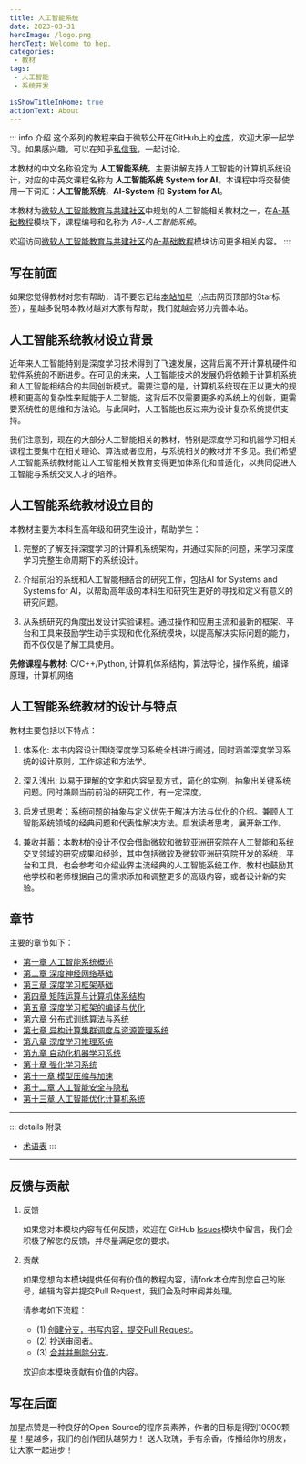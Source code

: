 ```yaml
---
title: 人工智能系统
date: 2023-03-31
heroImage: /logo.png
heroText: Welcome to hep.
categories:
 - 教材
tags:
 - 人工智能
 - 系统开发

isShowTitleInHome: true
actionText: About
---
```


::: info 介绍
这个系列的教程来自于微软公开在GitHub上的[仓库](https://github.com/microsoft/AI-System)，欢迎大家一起学习。如果感兴趣，可以在知乎[私信我](https://www.zhihu.com/people/can-meng-zhong-de-che-xian)，一起讨论。

本教材的中文名称设定为 **人工智能系统**，主要讲解支持人工智能的计算机系统设计，对应的中英文课程名称为 **人工智能系统** **System for AI**。本课程中将交替使用一下词汇：**人工智能系统**，**AI-System** 和 **System for AI**。

本教材为[微软人工智能教育与共建社区](https://github.com/microsoft/ai-edu)中规划的人工智能相关教材之一，在[A-基础教程](https://github.com/microsoft/ai-edu/tree/master/A-%E5%9F%BA%E7%A1%80%E6%95%99%E7%A8%8B)模块下，课程编号和名称为 *A6-人工智能系统*。

欢迎访问[微软人工智能教育与共建社区](https://github.com/microsoft/ai-edu)的[A-基础教程](https://github.com/microsoft/ai-edu/tree/master/A-%E5%9F%BA%E7%A1%80%E6%95%99%E7%A8%8B)模块访问更多相关内容。
:::

## 写在前面

如果您觉得教材对您有帮助，请不要忘记给[本站加星](https://github.com/microsoft/AI-System)（点击网页顶部的Star标签），星越多说明本教材越对大家有帮助，我们就越会努力完善本站。


## 人工智能系统教材设立背景

近年来人工智能特别是深度学习技术得到了飞速发展，这背后离不开计算机硬件和软件系统的不断进步。在可见的未来，人工智能技术的发展仍将依赖于计算机系统和人工智能相结合的共同创新模式。需要注意的是，计算机系统现在正以更大的规模和更高的复杂性来赋能于人工智能，这背后不仅需要更多的系统上的创新，更需要系统性的思维和方法论。与此同时，人工智能也反过来为设计复杂系统提供支持。

我们注意到，现在的大部分人工智能相关的教材，特别是深度学习和机器学习相关课程主要集中在相关理论、算法或者应用，与系统相关的教材并不多见。我们希望人工智能系统教材能让人工智能相关教育变得更加体系化和普适化，以共同促进人工智能与系统交叉人才的培养。


## 人工智能系统教材设立目的

本教材主要为本科生高年级和研究生设计，帮助学生：

1. 完整的了解支持深度学习的计算机系统架构，并通过实际的问题，来学习深度学习完整生命周期下的系统设计。

2. 介绍前沿的系统和人工智能相结合的研究工作，包括AI for Systems and Systems for AI，以帮助高年级的本科生和研究生更好的寻找和定义有意义的研究问题。

3. 从系统研究的角度出发设计实验课程。通过操作和应用主流和最新的框架、平台和工具来鼓励学生动手实现和优化系统模块，以提高解决实际问题的能力，而不仅仅是了解工具使用。

**先修课程与教材:** C/C++/Python, 计算机体系结构，算法导论，操作系统，编译原理，计算机网络

## 人工智能系统教材的设计与特点

教材主要包括以下特点：

1. 体系化: 本书内容设计围绕深度学习系统全栈进行阐述，同时涵盖深度学习系统的设计原则，工作综述和方法学。

2. 深入浅出: 以易于理解的文字和内容呈现方式，简化的实例，抽象出关键系统问题。同时兼顾当前前沿的研究工作，有一定深度。

3. 启发式思考：系统问题的抽象与定义优先于解决方法与优化的介绍。兼顾人工智能系统领域的经典问题和代表性解决方法。启发读者思考，展开新工作。

4. 兼收并蓄：本教材的设计不仅会借助微软和微软亚洲研究院在人工智能和系统交叉领域的研究成果和经验，其中包括微软及微软亚洲研究院开发的系统，平台和工具，也会参考和介绍业界主流经典的人工智能系统工作。教材也鼓励其他学校和老师根据自己的需求添加和调整更多的高级内容，或者设计新的实验。


## 章节

主要的章节如下：

- [第一章 人工智能系统概述](../../docs/system-for-ai/%E7%AC%AC1%E7%AB%A0-%E4%BA%BA%E5%B7%A5%E6%99%BA%E8%83%BD%E7%B3%BB%E7%BB%9F%E6%A6%82%E8%BF%B0/README.md)
- [第二章 深度神经网络基础](../../docs/system-for-ai/%E7%AC%AC2%E7%AB%A0-%E7%A5%9E%E7%BB%8F%E7%BD%91%E7%BB%9C%E5%9F%BA%E7%A1%80/README.md)
- [第三章 深度学习框架基础](../../docs/system-for-ai/%E7%AC%AC3%E7%AB%A0-%E6%B7%B1%E5%BA%A6%E5%AD%A6%E4%B9%A0%E6%A1%86%E6%9E%B6%E5%9F%BA%E7%A1%80/README.md)
- [第四章 矩阵运算与计算机体系结构](../../docs/system-for-ai/%E7%AC%AC4%E7%AB%A0-%E7%9F%A9%E9%98%B5%E8%BF%90%E7%AE%97%E4%B8%8E%E8%AE%A1%E7%AE%97%E6%9C%BA%E4%BD%93%E7%B3%BB%E7%BB%93%E6%9E%84/README.md)
- [第五章 深度学习框架的编译与优化](../../docs/system-for-ai/%E7%AC%AC5%E7%AB%A0-%E6%B7%B1%E5%BA%A6%E5%AD%A6%E4%B9%A0%E6%A1%86%E6%9E%B6%E7%9A%84%E7%BC%96%E8%AF%91%E4%B8%8E%E4%BC%98%E5%8C%96/README.md)
- [第六章 分布式训练算法与系统](../../docs/system-for-ai/%E7%AC%AC6%E7%AB%A0-%E5%88%86%E5%B8%83%E5%BC%8F%E8%AE%AD%E7%BB%83%E7%AE%97%E6%B3%95%E4%B8%8E%E7%B3%BB%E7%BB%9F/README.md)
- [第七章 异构计算集群调度与资源管理系统](../../docs/system-for-ai/%E7%AC%AC7%E7%AB%A0-%E5%BC%82%E6%9E%84%E8%AE%A1%E7%AE%97%E9%9B%86%E7%BE%A4%E8%B0%83%E5%BA%A6%E4%B8%8E%E8%B5%84%E6%BA%90%E7%AE%A1%E7%90%86%E7%B3%BB%E7%BB%9F/README.md)
- [第八章 深度学习推理系统](../../docs/system-for-ai/%E7%AC%AC8%E7%AB%A0-%E6%B7%B1%E5%BA%A6%E5%AD%A6%E4%B9%A0%E6%8E%A8%E7%90%86%E7%B3%BB%E7%BB%9F/README.md)
- [第九章 自动化机器学习系统](../../docs/system-for-ai/%E7%AC%AC9%E7%AB%A0-%E8%87%AA%E5%8A%A8%E5%8C%96%E6%9C%BA%E5%99%A8%E5%AD%A6%E4%B9%A0%E7%B3%BB%E7%BB%9F/README.md)
- [第十章 强化学习系统](../../docs/system-for-ai/%E7%AC%AC10%E7%AB%A0-%E5%BC%BA%E5%8C%96%E5%AD%A6%E4%B9%A0%E7%B3%BB%E7%BB%9F/README.md)
- [第十一章 模型压缩与加速](../../docs/system-for-ai/%E7%AC%AC11%E7%AB%A0-%E6%A8%A1%E5%9E%8B%E5%8E%8B%E7%BC%A9%E4%B8%8E%E5%8A%A0%E9%80%9F/README.md)
- [第十二章 人工智能安全与隐私](../../docs/system-for-ai/%E7%AC%AC12%E7%AB%A0-%E4%BA%BA%E5%B7%A5%E6%99%BA%E8%83%BD%E5%AE%89%E5%85%A8%E4%B8%8E%E9%9A%90%E7%A7%81/README.md)
- [第十三章 人工智能优化计算机系统](../../docs/system-for-ai/%E7%AC%AC13%E7%AB%A0-%E4%BA%BA%E5%B7%A5%E6%99%BA%E8%83%BD%E4%BC%98%E5%8C%96%E8%AE%A1%E7%AE%97%E6%9C%BA%E7%B3%BB%E7%BB%9F/README.md)

---

::: details 附录
- [术语表](../../docs/system-for-ai/%E6%9C%AF%E8%AF%AD%E8%A1%A8.md)
:::

---

## 反馈与贡献

1. 反馈

    如果您对本模块内容有任何反馈，欢迎在 GitHub [Issues](https://github.com/microsoft/AI-System/issues)模块中留言，我们会积极了解您的反馈，并尽量满足您的要求。

2. 贡献

    如果您想向本模块提供任何有价值的教程内容，请fork本仓库到您自己的账号，编辑内容并提交Pull Request，我们会及时审阅并处理。

    请参考如下流程：
    - (1) [创建分支，书写内容，提交Pull Request](https://docs.github.com/en/pull-requests/collaborating-with-pull-requests/proposing-changes-to-your-work-with-pull-requests/creating-a-pull-request)。
    - (2) [抄送审阅者](https://docs.github.com/en/pull-requests/collaborating-with-pull-requests/proposing-changes-to-your-work-with-pull-requests/requesting-a-pull-request-review)。
    - (3) [合并并删除分支](https://docs.github.com/en/pull-requests/collaborating-with-pull-requests/incorporating-changes-from-a-pull-request/about-pull-request-merges#squash-and-merge-your-pull-request-commits)。

    欢迎向本模块贡献有价值的内容。

## 写在后面

加星点赞是一种良好的Open Source的程序员素养，作者的目标是得到10000颗星！星越多，我们的创作团队越努力！
送人玫瑰，手有余香，传播给你的朋友，让大家一起进步！
